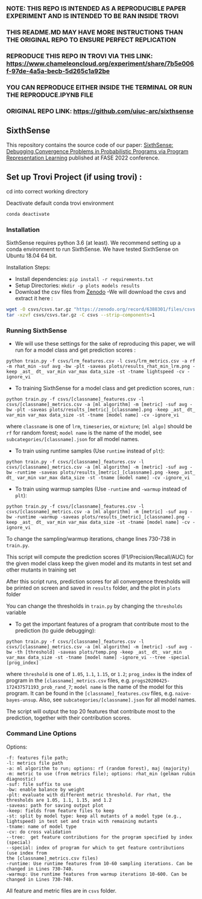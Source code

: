 ### NOTE: THIS REPO IS INTENDED AS A REPRODUCIBLE PAPER EXPERIMENT AND IS INTENDED TO BE RAN INSIDE TROVI
### THIS README.MD MAY HAVE MORE INSTRUCTIONS THAN THE ORIGINAL REPO TO ENSURE PERFECT REPLICATION
### REPRODUCE THIS REPO IN TROVI VIA THIS LINK: https://www.chameleoncloud.org/experiment/share/7b5e006f-97de-4a5a-becb-5d265c1a92be
### YOU CAN REPRODUCE EITHER INSIDE THE TERMINAL OR RUN THE REPRODUCE.IPYNB FILE
### ORIGINAL REPO LINK: https://github.com/uiuc-arc/sixthsense
 
## SixthSense

This repository contains the source code of our paper: [SixthSense:
Debugging Convergence Problems in Probabilistic
Programs via Program Representation Learning](https://saikatdutta.web.illinois.edu/papers/sixthsense-fase22.pdf) 
published at FASE 2022 conference.

## Set up Trovi Project (if using trovi) :

cd into correct working directory

Deactivate default conda trovi environment
```bash
conda deactivate
```

### Installation

SixthSense requires python 3.6 (at least). We recommend setting up a conda environment to run SixthSense. We have tested SixthSense on Ubuntu 18.04 64 bit.

Installation Steps:
- Install dependencies:
`pip install -r requirements.txt`
- Setup Directories:
`mkdir -p plots models results`
- Download the csv files from [Zenodo](https://zenodo.org/record/6388301)
-We will download the csvs and extract it here :
```bash
wget -O csvs/csvs.tar.gz "https://zenodo.org/record/6388301/files/csvs.tar.gz?download=1"
tar -xzvf csvs/csvs.tar.gz -C csvs --strip-components=1
```

### Running SixthSense

- We will use these settings for the sake of reproducing this paper, we will run for a model class and get prediction scores :

`python train.py -f csvs/lrm_features.csv -l csvs/lrm_metrics.csv -a rf -m rhat_min -suf avg -bw -plt -saveas plots/results_rhat_min_lrm.png -keep _ast_ dt_ var_min var_max data_size -st -tname lightspeed -cv -ignore_vi`

- To training SixthSense for a model class and get prediction scores, run :

`python train.py -f csvs/[classname]_features.csv -l csvs/[classname]_metrics.csv -a [ml algorithm] -m [metric] -suf avg -bw -plt -saveas plots/results_[metric]_[classname].png -keep _ast_ dt_ var_min var_max data_size -st -tname [model name] -cv -ignore_vi`

where `classname` is one of `lrm`, `timeseries`, or `mixture`;
`[ml algo]` should be `rf` for random forest;
`model name` is the name of the model, see `subcategories/[classname].json` for all model names.


- To train using runtime samples (Use `runtime` instead of `plt`):

 `python train.py -f csvs/[classname]_features.csv -l csvs/[classname]_metrics.csv -a [ml algorithm] -m [metric] -suf avg -bw -runtime -saveas plots/results_[metric]_[classname].png -keep _ast_ dt_ var_min var_max data_size -st -tname [model name] -cv -ignore_vi`

- To train using warmup samples (Use `-runtime`  and `-warmup` instead of `plt`):

`python train.py -f csvs/[classname]_features.csv -l csvs/[classname]_metrics.csv -a [ml algorithm] -m [metric] -suf avg -bw -runtime -warmup -saveas plots/results_[metric]_[classname].png -keep _ast_ dt_ var_min var_max data_size -st -tname [model name] -cv -ignore_vi`

To change the sampling/warmup iterations, change lines 730-738 in `train.py`.

This script will compute the prediction scores (F1/Precision/Recall/AUC) for the given model class keep the given model and its mutants in test set and other mutants in training set

After this script runs, prediction scores for all convergence thresholds will be printed on screen and saved in `results` folder, and the plot in `plots` folder

You can change the thresholds in `train.py` by changing the `thresholds` variable

- To get the important features of a program that contribute most to the prediction (to guide debugging):

`python train.py -f csvs/[classname]_features.csv -l csvs/[classname]_metrics.csv -a [ml algorithm] -m [metric] -suf avg -bw -th [threshold] -saveas plots/temp.png -keep _ast_ dt_ var_min var_max data_size -st -tname [model name] -ignore_vi --tree -special [prog_index]`

where `threshold` is one of `1.05`, `1.1`, `1.15`, or `1.2`;
`prog_index` is the index of program in the `[classname]_metrics.csv` files, e.g. `progs20200425-172437571193_prob_rand_7`;
`model name` is the name of the model for this program. It can be found in the `[classname]_features.csv` files, e.g. `naive-bayes-unsup`. Also, see `subcategories/[classname].json` for all model names.

The script will output the top 20 features that contribute most to the prediction, together with their contribution scores.

### Command Line Options

Options:
```
-f: features file path;
-l: metrics file path
-a: ml algorithm to run; options: rf (random forest), maj (majority)
-m: metric to use (from metrics file); options: rhat_min (gelman rubin diagnostic)
-suf: file suffix to use
-bw: enable balance by weight
-plt: evaluate with different metric threshold. For rhat, the thresholds are 1.05, 1.1, 1.15, and 1.2
-saveas: path for saving output plot
-keep: fields from feature files to keep
-st: split by model type: keep all mutants of a model type (e.g., lightspeed) in test set and train with remaining mutants
-tname: name of model type
-cv: do cross validation
--tree:  get feature contributions for the program specified by index (special)
--special: index of program for which to get feature contributions (use index from
the [classname]_metrics.csv files)
-runtime: Use runtime features from 10-60 sampling iterations. Can be changed in Lines 730-740.
-warmup: Use runtime features from warmup iterations 10-600. Can be changed in Lines 730-740.
```

All feature and metric files are in `csvs` folder.
